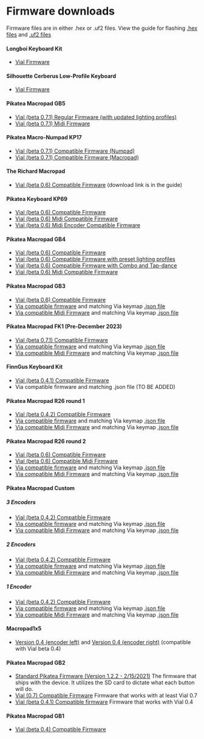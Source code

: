 # Firmware downloads

Firmware files are in either .hex or .uf2 files. View the guide for flashing [.hex files](/guide/hex-firmware.html) and [.uf2 files](/guide/uf2-firmware.html)

#### Longboi Keyboard Kit
- [Vial Firmware](https://www.mediafire.com/file_premium/vin243cmvqzkyod/pikatea_long_boi_long_boi_v3_vial.zip/file)

#### Silhouette Cerberus Low-Profile Keyboard

- [Vial Firmware](https://www.mediafire.com/file_premium/ru2wsbohg3oqs4b/silhouette_cerberus_vial.uf2/file)

#### Pikatea Macropad GB5
- [Vial (beta 0.7.1) Regular Firmware (with updated lighting profiles)](https://www.mediafire.com/file_premium/tfb26dkm7hkapo7/Pikatea_GB5_Firmware_%2528v2_more_light_profiles%2529.zip/file)
- [Vial (beta 0.7.1) Midi Firmware](https://www.mediafire.com/file_premium/eb661wv7p94l81d/Pikatea_GB5_Midi_Firmware.zip/file)

#### Pikatea Macro-Numpad KP17
- [Vial (beta 0.7.1) Compatible Firmware (Numpad)](https://www.mediafire.com/file_premium/qxy7g1rlj6fvd7h/pikatea_kp17_pikatea_macropad_kp17_smd_vial-numpad.uf2/file)
- [Vial (beta 0.7.1) Compatible Firmware (Macropad)](https://www.mediafire.com/file_premium/kvwfioo0w313nen/pikatea_kp17_pikatea_macropad_kp17_smd_vial-macropad.uf2/file)

#### The Richard Macropad
- [Vial (beta 0.6) Compatible Firmware](/Richard/the-richard-macropad-kit-assembly-guide.html#test-the-mcu) (download link is in the guide)

#### Pikatea Keyboard KP69
- [Vial (beta 0.6) Compatible Firmware](https://www.mediafire.com/file/vm0r0ztqo1ub2dy/pikatea_pikatea_keyboard_kp69_vial.hex/file)
- [Vial (beta 0.6) Midi Compatible Firmware](https://www.mediafire.com/file/s5qtyjmgsb1h371/pikatea_pikatea_keyboard_kp69_midi.hex/file)
- [Vial (beta 0.6) Midi Encoder Compatible Firmware](https://www.mediafire.com/file/sw66kcf2s9boa6m/pikatea_pikatea_keyboard_kp69_midi_encoder.hex/file)

#### Pikatea Macropad GB4
- [Vial (beta 0.6) Compatible Firmware](https://www.mediafire.com/file/hhywhyv13pwchni/pikatea_pikatea_macropad_gb4_vial.hex/file)
- [Vial (beta 0.6) Compatible Firmware with preset lighting profiles](https://www.mediafire.com/file/rncosj71yrzew69/pikatea_macropad_gb4_vial%25280.6%2529_lighting.hex/file)
- [Vial (beta 0.6) Compatible Firmware with Combo and Tap-dance](https://www.mediafire.com/file/e5ofsx0paiupmes/pikatea_macropad_gb4_vial%25280.6%2529-noled.hex/file)
- [Vial (beta 0.6) Midi Compatible Firmware](https://www.mediafire.com/file_premium/60nlc4d3zskyx37/pikatea_pikatea_macropad_gb4_vial_midi-flipped.hex/file)

#### Pikatea Macropad GB3
- [Vial (beta 0.6) Compatible Firmware](https://www.mediafire.com/file/6mz2j02g95ykq1z/pikatea_pikatea_macropad_gb3_vial%25280.6%2529.hex/file)
- [Via compatible firmware](https://www.mediafire.com/file/w3eq5uyhw1z9a55/pikatea_pikatea_macropad_gb3_via.hex/file) and matching Via keymap [.json file](https://www.mediafire.com/file/dynezbd0hl76s46/gb3via.json/file)
- [Via compatible Midi Firmware](https://www.mediafire.com/file/ky7gorzadk9vgjw/pikatea_pikatea_macropad_gb3_midi.hex/file) and matching Via keymap [.json file](https://www.mediafire.com/file/dynezbd0hl76s46/gb3via.json/file)

#### Pikatea Macropad FK1 (Pre-December 2023)
- [Vial (beta 0.7.1) Compatible Firmware](https://www.mediafire.com/file_premium/1xh02jovtg8y0y8/pikatea_macropad_fk1_vial%25280.7.1%2529.hex/file)
- [Via compatible firmware](https://www.mediafire.com/file/8p503n4ccsd9ktf/pikatea_pikatea_macropad_fk1_via.hex/file) and matching Via keymap [.json file](https://www.mediafire.com/file/wjmfuljjswm08ru/fk1via.json/file)
- [Via compatible Midi Firmware](https://www.mediafire.com/file/h5arxiksxeah9ki/pikatea_pikatea_macropad_fk1_midi.hex/file) and matching Via keymap [.json file](https://www.mediafire.com/file/wjmfuljjswm08ru/fk1via.json/file)

#### FinnGus Keyboard Kit
- [Vial (beta 0.4.1) Compatible Firmware](https://www.mediafire.com/file/glirj4nxkplk4p2/pikatea_finn_gus_via%25280.4%2529.hex/file)
- Via compatible firmware and matching .json file (TO BE ADDED)

#### Pikatea Macropad R26 round 1
- [Vial (beta 0.4.2) Compatible Firmware](https://www.mediafire.com/file/6a12z4t1fccxczm/pikatea_pikatea_macropad_r26_kit_a_vial%25280.4.2%2529.hex/file)
- [Via compatible firmware](https://www.mediafire.com/file/ww77r84p4b2wmfa/pikatea_pikatea_macropad_r26_via.hex/file) and matching Via keymap [.json file](https://www.mediafire.com/file/un5pd2espkymt6y/r26via.json/file)
- [Via compatible Midi Firmware](https://www.mediafire.com/file/igfm2b38lyr88ey/pikatea_pikatea_macropad_r26_midi.hex/file) and matching Via keymap [.json file](https://www.mediafire.com/file/un5pd2espkymt6y/r26via.json/file)

#### Pikatea Macropad R26 round 2
- [Vial (beta 0.6) Compatible Firmware](https://www.mediafire.com/file/0c33t4x21htjjcv/pikatea_pikatea_macropad_r26_%2528round_2%2529_kit_vial.hex/file)
- [Vial (beta 0.6) Compatible Midi Firmware](https://www.mediafire.com/file/fvosvru20qnce6e/pikatea_pikatea_macropad_r26_round_2%2529_kit_vial_midi.hex/file)
- [Via compatible firmware](https://www.mediafire.com/file/68ev548838ynsm1/pikatea_pikatea_macropad_r26_%2528round_2%2529_kit_via.hex/file) and matching Via keymap [.json file](https://www.mediafire.com/file/fbdl6jgn06rjgh2/r26r2via.json/file)
- [Via compatible Midi Firmware](https://www.mediafire.com/file/jpeosmg4ugfvqwu/pikatea_pikatea_macropad_r26_%2528round_2%2529_kit_via_midi.hex/file) and matching Via keymap [.json file](https://www.mediafire.com/file/fbdl6jgn06rjgh2/r26r2via.json/file)

#### Pikatea Macropad Custom
##### 3 Encoders
- [Vial (beta 0.4.2) Compatible Firmware](https://www.mediafire.com/file/72frgl4di1ct079/pikatea_pikatea_macropad_custom_3_encoder_vial%25280.5.2%2529.hex/file)
- [Via compatible firmware](https://www.mediafire.com/file/yupq52dz8q5hfbk/pikatea_pikatea_macropad_custom_3_encoder_via.hex/file) and matching Via keymap [.json file](https://www.mediafire.com/file/sdr819r3oeii2c4/custom3via.json/file)
- [Via compatible Midi Firmware](https://www.mediafire.com/file/k05w6y3cqklm0ci/pikatea_pikatea_macropad_custom_3_encoder_midi.hex/file) and matching Via keymap [.json file](https://www.mediafire.com/file/sdr819r3oeii2c4/custom3via.json/file)
##### 2 Encoders
- [Vial (beta 0.4.2) Compatible Firmware](https://www.mediafire.com/file/cheqafy0epmetqc/pikatea_pikatea_macropad_custom_2_encoder_vial%25280.5.2%2529.hex/file)
- [Via compatible firmware]() and matching Via keymap [.json file]()
- [Via compatible Midi Firmware]() and matching Via keymap [.json file]()
##### 1 Encoder
- [Vial (beta 0.4.2) Compatible Firmware](https://www.mediafire.com/file/7b1uc6m04bxyk81/pikatea_pikatea_macropad_custom_1_encoder_vial%25280.5.2%2529.hex/file)
- [Via compatible firmware]() and matching Via keymap [.json file]()
- [Via compatible Midi Firmware]() and matching Via keymap [.json file]()

#### Macropad1x5
- [Version 0.4 (encoder left)](https://www.mediafire.com/file/jdh4rx5e19usfcq/macropad1x5_rev1_vial%25280.4%2529.hex/file) and [Version 0.4 (encoder right)](https://www.mediafire.com/file/b9mnj5y3pgnff4z/macropad1x5_rev1_vial%25280.4%2529_flipped.hex/file) (compatible with Vial beta 0.4)

#### Pikatea Macropad GB2
- [Standard Pikatea Firmware (Version 1.2.2 - 2/15/2021)](https://www.mediafire.com/file/ixdowfvxu5u9arz/Pikatea_Macropad_GB2_1.2.2b.hex/file) The firmware that ships with the device. It utilizes the SD card to dictate what each button will do.
- [Vial (0.7) Compatible Firmware](https://www.mediafire.com/file_premium/agwzykozqgw31bx/pikatea_pikatea_macropad_gb2_vial_%25280.7%2529.hex/file) Firmware that works with at least Vial 0.7
- [Vial (beta 0.4.1) Compatible firmware](https://www.mediafire.com/file/7jfv6a17mhp7sou/pikatea_macropad_gb2_b_vial%25280.4.1%2529.hex/file) Firmware that works with Vial 0.4

#### Pikatea Macropad GB1
- [Vial (beta 0.4) Compatible Firmware](https://www.mediafire.com/file/gtfzovxh4sm5yal/pikatea_pikatea_macropad_gb1_via%25280.4%2529.hex/file)

<Footer/>
